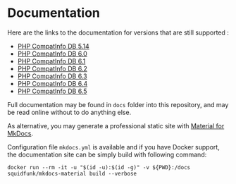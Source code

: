 # Documentation

Here are the links to the documentation for versions that are still supported : 

- [PHP CompatInfo DB 5.14](https://llaville.github.io/php-compatinfo-db/5.14/)
- [PHP CompatInfo DB 6.0](https://llaville.github.io/php-compatinfo-db/6.0/)
- [PHP CompatInfo DB 6.1](https://llaville.github.io/php-compatinfo-db/6.1/)
- [PHP CompatInfo DB 6.2](https://llaville.github.io/php-compatinfo-db/6.2/)
- [PHP CompatInfo DB 6.3](https://llaville.github.io/php-compatinfo-db/6.3/)
- [PHP CompatInfo DB 6.4](https://llaville.github.io/php-compatinfo-db/6.4/)
- [PHP CompatInfo DB 6.5](https://llaville.github.io/php-compatinfo-db/6.5/)

Full documentation may be found in `docs` folder into this repository, and may be read online without to do anything else.

As alternative, you may generate a professional static site with [Material for MkDocs][mkdocs-material].

Configuration file `mkdocs.yml` is available and if you have Docker support, 
the documentation site can be simply build with following command:

```shell
docker run --rm -it -u "$(id -u):$(id -g)" -v ${PWD}:/docs squidfunk/mkdocs-material build --verbose
```

[mkdocs-material]: https://github.com/squidfunk/mkdocs-material
